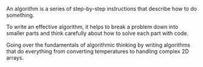 An algorithm is a series of step-by-step instructions that describe how to do something.

To write an effective algorithm, it helps to break a problem down into smaller parts and think carefully about how to solve each part with code.

Going over the fundamentals of algorithmic thinking by writing algorithms that do everything from converting temperatures to handling complex 2D arrays.